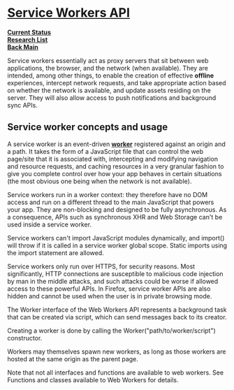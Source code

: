 # **[Service Workers API](https://developer.mozilla.org/en-US/docs/Web/API/Service_Worker_API)**

**[Current Status](../../../../development/status/weekly/current_status.md)**\
**[Research List](../../../../research/research_list.md)**\
**[Back Main](../../../../README.md)**

Service workers essentially act as proxy servers that sit between web applications, the browser, and the network (when available). They are intended, among other things, to enable the creation of effective **offline** experiences, intercept network requests, and take appropriate action based on whether the network is available, and update assets residing on the server. They will also allow access to push notifications and background sync APIs.

## Service worker concepts and usage

A service worker is an event-driven **[worker](https://developer.mozilla.org/en-US/docs/Web/API/Worker)** registered against an origin and a path. It takes the form of a JavaScript file that can control the web page/site that it is associated with, intercepting and modifying navigation and resource requests, and caching resources in a very granular fashion to give you complete control over how your app behaves in certain situations (the most obvious one being when the network is not available).

Service workers run in a worker context: they therefore have no DOM access and run on a different thread to the main JavaScript that powers your app. They are non-blocking and designed to be fully asynchronous. As a consequence, APIs such as synchronous XHR and Web Storage can't be used inside a service worker.

Service workers can't import JavaScript modules dynamically, and import() will throw if it is called in a service worker global scope. Static imports using the import statement are allowed.

Service workers only run over HTTPS, for security reasons. Most significantly, HTTP connections are susceptible to malicious code injection by man in the middle attacks, and such attacks could be worse if allowed access to these powerful APIs. In Firefox, service worker APIs are also hidden and cannot be used when the user is in private browsing mode.

The Worker interface of the Web Workers API represents a background task that can be created via script, which can send messages back to its creator.

Creating a worker is done by calling the Worker("path/to/worker/script") constructor.

Workers may themselves spawn new workers, as long as those workers are hosted at the same origin as the parent page.

Note that not all interfaces and functions are available to web workers. See Functions and classes available to Web Workers for details.
